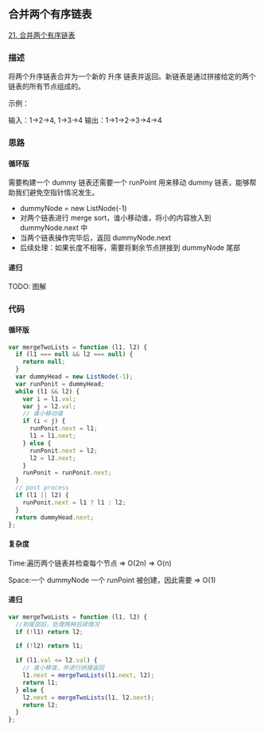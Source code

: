 ## 合并两个有序链表

[21. 合并两个有序链表](https://leetcode-cn.com/problems/merge-two-sorted-lists/)

### 描述

将两个升序链表合并为一个新的 升序 链表并返回。新链表是通过拼接给定的两个链表的所有节点组成的。

示例：

输入：1->2->4, 1->3->4
输出：1->1->2->3->4->4

### 思路

#### 循环版

需要构建一个 dummy 链表还需要一个 runPoint 用来移动 dummy 链表，能够帮助我们避免空指针情况发生。

- dummyNode = new ListNode(-1)
- 对两个链表进行 merge sort，谁小移动谁，将小的内容放入到 dummyNode.next 中
- 当两个链表操作完毕后，返回 dummyNode.next
- 后续处理：如果长度不相等，需要将剩余节点拼接到 dummyNode 尾部

#### 递归

TODO: 图解

### 代码

#### 循环版

```js
var mergeTwoLists = function (l1, l2) {
  if (l1 === null && l2 === null) {
    return null;
  }
  var dummyHead = new ListNode(-1);
  var runPonit = dummyHead;
  while (l1 && l2) {
    var i = l1.val;
    var j = l2.val;
    // 谁小移动谁
    if (i < j) {
      runPonit.next = l1;
      l1 = l1.next;
    } else {
      runPonit.next = l2;
      l2 = l2.next;
    }
    runPonit = runPonit.next;
  }
  // post process
  if (l1 || l2) {
    runPonit.next = l1 ? l1 : l2;
  }
  return dummyHead.next;
};
```

#### 复杂度

Time:遍历两个链表并检查每个节点 => O(2n) => O(n)

Space:一个 dummyNode 一个 runPoint 被创建，因此需要 ⇒ O(1)

#### 递归

```js
var mergeTwoLists = function (l1, l2) {
  //到尾部后，处理两种后续情况
  if (!l1) return l2;

  if (!l2) return l1;

  if (l1.val <= l2.val) {
    // 谁小移谁，并进行拼接返回
    l1.next = mergeTwoLists(l1.next, l2);
    return l1;
  } else {
    l2.next = mergeTwoLists(l1, l2.next);
    return l2;
  }
};
```
